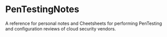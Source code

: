 # PenTestingNotes

A reference for personal notes and Cheetsheets for performing PenTesting and configuration reviews of cloud security vendors.
